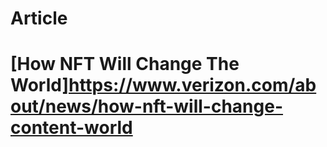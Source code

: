 # Article

# [How NFT Will Change The World]https://www.verizon.com/about/news/how-nft-will-change-content-world
